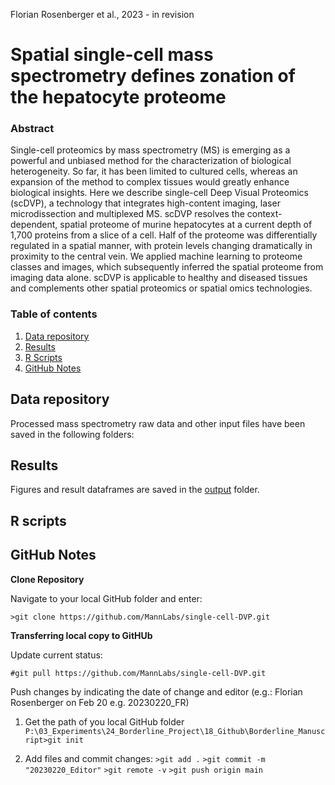 Florian Rosenberger et al., 2023 - in revision

# Spatial single-cell mass spectrometry defines zonation of the hepatocyte proteome

### Abstract

Single-cell proteomics by mass spectrometry (MS) is emerging as a powerful and unbiased method for the characterization of biological heterogeneity. So far, it has been limited to cultured cells, whereas an expansion of the method to complex tissues would greatly enhance biological insights. Here we describe single-cell Deep Visual Proteomics (scDVP), a technology that integrates high-content imaging, laser microdissection and multiplexed MS. scDVP resolves the context-dependent, spatial proteome of murine hepatocytes at a current depth of 1,700 proteins from a slice of a cell. Half of the proteome was differentially regulated in a spatial manner, with protein levels changing dramatically in proximity to the central vein. We applied machine learning to proteome classes and images, which subsequently inferred the spatial proteome from imaging data alone. scDVP is applicable to healthy and diseased tissues and complements other spatial proteomics or spatial omics technologies.

### Table of contents

1. [Data repository](#Data-repository)
2. [Results](#Results)
3. [R Scripts](#R-Scripts)
4. [GitHub Notes](#GitHub-Notes)  

## Data repository

Processed mass spectrometry raw data and other input files have been saved in the following folders:

## Results

Figures and result dataframes are saved in the [output](/output/) folder. 


## R scripts




## GitHub Notes

**Clone Repository**

Navigate to your local GitHub folder and enter:

`>git clone https://github.com/MannLabs/single-cell-DVP.git`

**Transferring local copy to GitHUb**

Update current status:

`#git pull https://github.com/MannLabs/single-cell-DVP.git`

Push changes by indicating the date of change and editor (e.g.: Florian Rosenberger on Feb 20 e.g. 20230220_FR)

1. Get the path of you local GitHub folder
`P:\03_Experiments\24_Borderline_Project\18_Github\Borderline_Manuscript>git init`

2. Add files and commit changes:
`>git add .`
`>git commit -m "20230220_Editor"`
`>git remote -v`
`>git push origin main`



